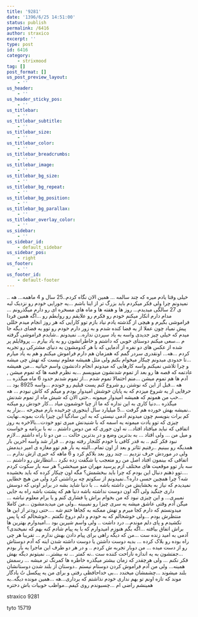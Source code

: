 ```yaml
---
title: '9281'
date: '1396/6/25 14:51:00'
status: publish
permalink: /6416
author: straxico
excerpt: ''
type: post
id: 6416
category:
    - strixmood
tag: []
post_format: []
us_post_preview_layout:
    - ''
us_header:
    - ''
us_header_sticky_pos:
    - ''
us_titlebar:
    - ''
us_titlebar_subtitle:
    - ''
us_titlebar_size:
    - ''
us_titlebar_color:
    - ''
us_titlebar_breadcrumbs:
    - ''
us_titlebar_image:
    - ''
us_titlebar_bg_size:
    - ''
us_titlebar_bg_repeat:
    - ''
us_titlebar_bg_position:
    - ''
us_titlebar_bg_parallax:
    - ''
us_titlebar_overlay_color:
    - ''
us_sidebar:
    - ''
us_sidebar_id:
    - default_sidebar
us_sidebar_pos:
    - right
us_footer:
    - ''
us_footer_id:
    - default-footer
---
```

خیلی وقتا یادم میره که چند سالمه … همین الان نگاه کردم..25 سال و 4 ماهمه… هه .. نمیدونم چرا ولی فکر میکردم باید بزرگ تر از اینا باشم …یه جورایی خودم رو نزدیک لبه ی 27 سالگی میدیدم… روز ها و هفته ها و ماه های مسخره ای رو دارم میگذرونم … مدام دارم انکار میکنم خودم رو فکرم رو علایقم رو روابطم رو …اگه همین فردا فراموشی بگیرم و هیچی از گذشته یادم نیاد بازم توو کارایی که هر روز انجام میدم خللی پیش نمیاد چون عملا از یه فضا کنده شدم و به زور دارم خودم رو توو یه فضای دیگه جا میدم که خیلی چیز جدیدی واسه به یاد سپردن نداره… نمیدونم ..شایدم فراموشی گرفته م …سعی میکنم دوستای خوبی که داشتم و خاطراتشون رو به یاد بیارم … پروفایلم پر شده از عکس های دو نفره از آدمایی که با هر کدومشون یه دنیای مشترکی رو تجربه کردم …هه… اونقدری سردر گمم که همزمان هم دارم فراموش میکنم و هم به یاد میارم …تا حدودی میدونم چیکار میخوام بکنم ولی مثل همیشه معلوم نیست که تهش چی میشه و چرا تلاشی نمیکنم واسه کارهایی که میدونم انجام دادنشون واسم حیاتیه …من همیشه عادتمه که قصه ها رو بعد از تموم شدنشون مینویسم …به نظرم قصه ها که تموم میشن , آدم ها هم تموم میشن …منم احتمالا تموم شدم …از تموم شدنم حدود 6 ماه میگذره …هه …قبل از این که نوشتن رو شروع کنم پست قبلیم رو خوندم …واسه 8925 بود … حرفایی از یه شروع میزدم که به پایان خوشش امیدوار بودم و میگم که کاش نبودم … هه …خب من همونم که همیشه امیدوار میمونه ..حتی الان که شیش ماه از تموم شدنش میگذره …دنیا کاری به این نداره که ما از چیا خوشمون میاد …کار خودش رو میکنه ..نمیشه بهش خورده هم گرفت …5 میلیارد سال اینجوری چرخیده بازم میچرخه …بزار یه کم برات بنویسم چون میدونم آدمی نیستی که به این سادگیا این چیزا یادت بمونه..نهایت چیزی که توو یادت میمونه یه اسمه که با شنیدنش میری توو خودت…بالاخره یه روز اتفاقی که نباید میافتاد افتاد… نه اون جوری که من دوس داشتم .. نه با برنامه و خواست و میل من … ولی افتاد … به بدترین وضع و در بدترین حالت … من دو تا راه داشتم …لازم نبود فکر کنم .. به قدر کافی با خودم کلنجار رفته بودم … قرار شد واسه آخرین بار همدیگه رو ببینیم ..رفتیم تئاتر و بعد از اون تمام…البته یه بار هم توو مغازه ی امیر دیدمش ولی در موردش حرف نزدیم … چند روز بعد بلاکم کرد و 6 ماهه که خبری ازش ندارم … اتفاقی که بینمون افتاد اصل من رو متعجب یا شگفت زده نکرد …انتظارش رو داشتم … سه بار توو موقعیت های مختلف ازم پرسید مهران منو میبخشی؟ هر سه بار سکوت کردم ….توو ذهنم دنبال این بودم که چرا باید ببخشمش؟ مگه اون چیکار کرده که باید بخشیده شه؟ چرا همچین حسی داره؟..نمیدونم از سکوتم چه برداشتی کرد ولی من هیچ خطایی نمیدیدم که نیاز به بخشایش من داشته باشه … با دنیا شاید بشه در برابر اونی که دوسش داری جنگید ولی اگه اون دوست نداشته باشه دنیا هم که پشتت باشه راه به جایی نمیبری… و این چیزی نبود که من بخوام براش پا فشاری کنم و یا برام معلوم نباشه …میگن آدم وقتی عاشق میشه یه سری چیزا رو نمیبینه ..ولی من میدیدمشون …من کاملا میدونستم که دارم کجا میرم و تهش ممکنه به کجاها ختم شه ….حتی زودتر از این ها منتظرش بودم …ولی خوشحالم که به خودم و دلم دروغ نگفتم ..خوشحالم که پا پس نکشیدم و پای دلم موندم… درد داشت .. ولی واسم شیرین بود …امیدوارم بهترین ها براش اتفاق بیافته …اگه بگم هنوزم امیدوارم که با یه پیام شادم کنه بهم که نمیخندی؟آدمی به امید زنده ست …من که دیگه راهی برای پیام دادن بهش ندارم … تقریبا هر چی راه بوده رو بلاک کرده … بدیه دوست داشتن یا دوست داشته شدن اینه که آدم دوستاش رو از دست میده … من دوبار تجربه ش کردم .. و در هر دو طرف این ماجرا یه بار بودم …جفتشون به یه اندازه ناراحت کننده ست ..نه کمتر … نه بیشتر… نمیتونم دیگه بهش فکر نکنم … ولی هرچقدر که زمان بیشتر میگذره خاطره ها کمرنگ تر میشه … رسمش همینه… ولی من آدم فراموش کردن دوستام نیستم ..دوستان از بلند شدن دوستانشان بلند میشوند …چشمشان میخندد …بی خداحافظی رفتی و برای من یه پیکسل تُ یادگار موند که تازه اونم تو بهم نداری خودم نذاشتم که برداری…هه …همین مونده دیگه..به همینشم راضی ام …چسبوندم روی کیفم…مواظب خوبیات باش دختره

straxico 9281

tyto 15719